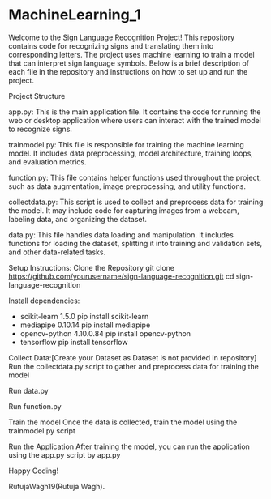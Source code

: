 # MachineLearning_1

Welcome to the Sign Language Recognition Project! This repository contains code for recognizing signs and translating them into corresponding letters. The project uses machine learning to train a model that can interpret sign language symbols. Below is a brief description of each file in the repository and instructions on how to set up and run the project.

Project Structure

app.py: This is the main application file. It contains the code for running the web or desktop application where users can interact with the trained model to recognize signs.

trainmodel.py: This file is responsible for training the machine learning model. It includes data preprocessing, model architecture, training loops, and evaluation metrics.

function.py: This file contains helper functions used throughout the project, such as data augmentation, image preprocessing, and utility functions.

collectdata.py: This script is used to collect and preprocess data for training the model. It may include code for capturing images from a webcam, labeling data, and organizing the dataset.

data.py: This file handles data loading and manipulation. It includes functions for loading the dataset, splitting it into training and validation sets, and other data-related tasks.

Setup Instructions:
Clone the Repository
git clone https://github.com/yourusername/sign-language-recognition.git
cd sign-language-recognition


Install dependencies:
- scikit-learn 1.5.0
  pip install scikit-learn
- mediapipe 0.10.14
  pip install mediapipe
- opencv-python 4.10.0.84
  pip install opencv-python
- tensorflow
  pip install tensorflow

Collect Data:[Create your Dataset as Dataset is not provided in repository]
Run the collectdata.py script to gather and preprocess data for training the model

Run data.py

Run function.py

Train the model
Once the data is collected, train the model using the trainmodel.py script

Run the Application
After training the model, you can run the application using the app.py script by app.py



Happy Coding!

RutujaWagh19(Rutuja Wagh).
